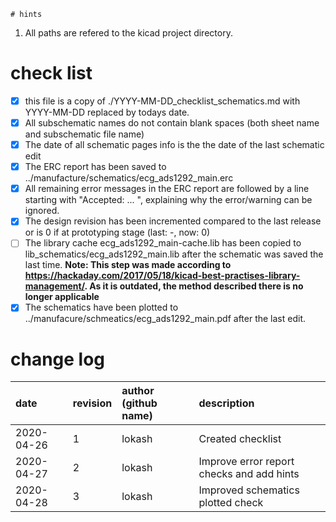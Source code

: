     # hints
1. All paths are refered to the kicad project directory.

# check list

- [x] this file is a copy of ./YYYY-MM-DD_checklist_schematics.md with YYYY-MM-DD replaced by todays date.
- [x] All subschematic names do not contain blank spaces (both sheet name and subschematic file name)
- [x] The date of all schematic pages info is the the date of the last schematic edit
- [x] The ERC report has been saved to ../manufacture/schematics/ecg_ads1292_main.erc
- [x] All remaining error messages in the ERC report are followed by a line starting with "Accepted: ... ", explaining why the error/warning can be ignored.
- [x] The design revision has been incremented compared to the last release or is 0 if at prototyping stage (last: -, now: 0)
- [ ] The library cache ecg_ads1292_main-cache.lib has been copied to lib_schematics/ecg_ads1292_main.lib after the schematic was saved the last time.
      **Note: This step was made according to https://hackaday.com/2017/05/18/kicad-best-practises-library-management/. As it is outdated, the method described there is no longer applicable**
- [x] The schematics have been plotted to ../manufacure/schmeatics/ecg_ads1292_main.pdf after the last edit.

# change log

| date       | revision | author (github name) | description                                |
|:-----------|:---------|:---------------------|:-------------------------------------------|
| 2020-04-26 | 1        | lokash               | Created checklist                          |
| 2020-04-27 | 2        | lokash               | Improve error report checks and add hints  |
| 2020-04-28 | 3        | lokash               | Improved schematics plotted check          |